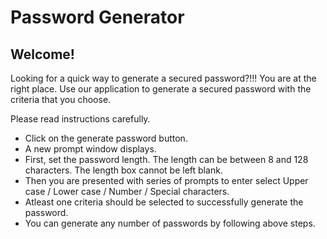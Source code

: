 # Password Generator

## Welcome!

Looking for a quick way to generate a secured password?!!!
You are at the right place. Use our application to generate a secured password with the criteria that you choose.

Please read instructions carefully.

- Click on the generate password button.
- A new prompt window displays.
- First, set the password length. The length can be between 8 and 128 characters. The length box cannot be left blank.
- Then you are presented with series of prompts to enter select Upper case / Lower case / Number / Special characters.
- Atleast one criteria should be selected to successfully generate the password.
- You can generate any number of passwords by following above steps.
